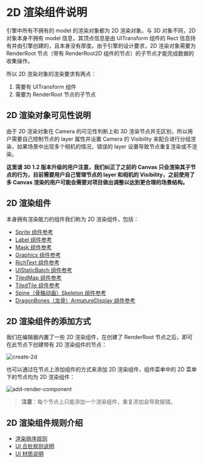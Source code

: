 # 2D 渲染组件说明

引擎中所有不拥有的 model 的渲染对象都为 2D 渲染对象。与 3D 对象不同，2D 对象本身不拥有 model 信息，其顶点信息是由 UITransform 组件的 Rect 信息持有并由引擎创建的，且本身没有厚度。由于引擎的设计要求，2D 渲染对象需要为 RenderRoot 节点（带有 RenderRoot2D 组件的节点）的子节点才能完成数据的收集操作。

所以 2D 渲染对象的渲染要求有两点：
1. 需要有 UITransform 组件
2. 需要为 RenderRoot 节点的子节点

## 2D 渲染对象可见性说明

由于 2D 渲染对象在 Camera 的可见性判断上和 3D 渲染节点并无区别，所以用户需要自己控制节点的 layer 属性并设置 Camera 的 Visibility 来配合进行分组渲染，如果场景中出现多个相机的情况，错误的 layer 设置导致节点重复渲染或不渲染。

**这里请 3D 1.2 版本升级的用户注意，我们纠正了之前的 Canvas 只会渲染其子节点的行为，目前需要用户自己管理节点的 layer 和相机的 Visibility，之前使用了多 Canvas 渲染的用户可能会需要对项目做出调整以达到更合理的场景结构。**

## 2D 渲染组件

本身拥有渲染能力的组件我们称为 2D 渲染组件，包括：

- [Sprite 组件参考](../../ui-system/components/editor/sprite.md)
- [Label 组件参考](../../ui-system/components/editor/label.md)
- [Mask 组件参考](../../ui-system/components/editor/mask.md)
- [Graphics 组件参考](../../ui-system/components/editor/graphics.md)
- [RichText 组件参考](../../ui-system/components/editor/richtext.md)
- [UIStaticBatch 组件参考](../../ui-system/components/editor/ui-static.md)
- [TiledMap 组件参考](../../editor/components/tiledmap.md)
- [TiledTile 组件参考](../../editor/components/tiledtile.md)
- [Spine（骨骼动画）Skeleton 组件参考](../../editor/components/spine.md)
- [DragonBones（龙骨）ArmatureDisplay 组件参考](../../editor/components/dragonbones.md)

## 2D 渲染组件的添加方式

我们在编辑器内置了一些 2D 渲染组件，在创建了 RenderRoot 节点之后，即可在此节点下创建带有 2D 渲染组件的节点：

![create-2d](./create-2d.png)

也可以通过在节点上添加组件的方式来添加 2D 渲染组件，组件菜单中的 2D 菜单下的节点均为 2D 渲染组件：

![add-render-component](./add-render-component.png)

> **注意**：每个节点上只能添加一个渲染组件，重复添加会导致报错。

## 2D 渲染组件规则介绍

- [渲染排序规则](../../ui-system/components/engine/priority.md)
- [UI 合批规则说明](../../ui-system/components/engine/ui-batch.md)
- [UI 材质说明](../../ui-system/components/engine/ui-material.md)
